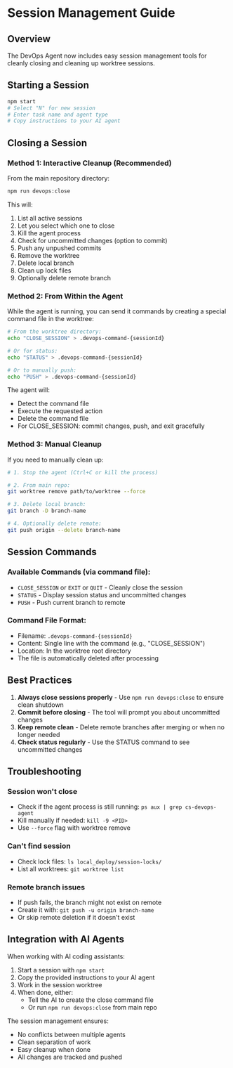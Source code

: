 # Session Management Guide

## Overview
The DevOps Agent now includes easy session management tools for cleanly closing and cleaning up worktree sessions.

## Starting a Session
```bash
npm start
# Select "N" for new session
# Enter task name and agent type
# Copy instructions to your AI agent
```

## Closing a Session

### Method 1: Interactive Cleanup (Recommended)
From the main repository directory:

```bash
npm run devops:close
```

This will:
1. List all active sessions
2. Let you select which one to close
3. Kill the agent process
4. Check for uncommitted changes (option to commit)
5. Push any unpushed commits
6. Remove the worktree
7. Delete local branch
8. Clean up lock files
9. Optionally delete remote branch

### Method 2: From Within the Agent
While the agent is running, you can send it commands by creating a special command file in the worktree:

```bash
# From the worktree directory:
echo "CLOSE_SESSION" > .devops-command-{sessionId}

# Or for status:
echo "STATUS" > .devops-command-{sessionId}

# Or to manually push:
echo "PUSH" > .devops-command-{sessionId}
```

The agent will:
- Detect the command file
- Execute the requested action
- Delete the command file
- For CLOSE_SESSION: commit changes, push, and exit gracefully

### Method 3: Manual Cleanup
If you need to manually clean up:

```bash
# 1. Stop the agent (Ctrl+C or kill the process)

# 2. From main repo:
git worktree remove path/to/worktree --force

# 3. Delete local branch:
git branch -D branch-name

# 4. Optionally delete remote:
git push origin --delete branch-name
```

## Session Commands

### Available Commands (via command file):
- `CLOSE_SESSION` or `EXIT` or `QUIT` - Cleanly close the session
- `STATUS` - Display session status and uncommitted changes
- `PUSH` - Push current branch to remote

### Command File Format:
- Filename: `.devops-command-{sessionId}`
- Content: Single line with the command (e.g., "CLOSE_SESSION")
- Location: In the worktree root directory
- The file is automatically deleted after processing

## Best Practices

1. **Always close sessions properly** - Use `npm run devops:close` to ensure clean shutdown
2. **Commit before closing** - The tool will prompt you about uncommitted changes
3. **Keep remote clean** - Delete remote branches after merging or when no longer needed
4. **Check status regularly** - Use the STATUS command to see uncommitted changes

## Troubleshooting

### Session won't close
- Check if the agent process is still running: `ps aux | grep cs-devops-agent`
- Kill manually if needed: `kill -9 <PID>`
- Use `--force` flag with worktree remove

### Can't find session
- Check lock files: `ls local_deploy/session-locks/`
- List all worktrees: `git worktree list`

### Remote branch issues
- If push fails, the branch might not exist on remote
- Create it with: `git push -u origin branch-name`
- Or skip remote deletion if it doesn't exist

## Integration with AI Agents

When working with AI coding assistants:
1. Start a session with `npm start`
2. Copy the provided instructions to your AI agent
3. Work in the session worktree
4. When done, either:
   - Tell the AI to create the close command file
   - Or run `npm run devops:close` from main repo

The session management ensures:
- No conflicts between multiple agents
- Clean separation of work
- Easy cleanup when done
- All changes are tracked and pushed